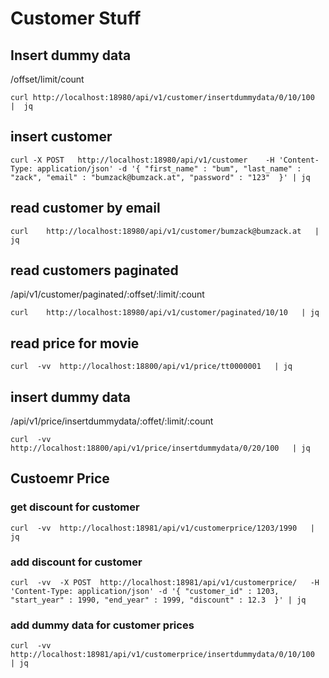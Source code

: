 # Customer Stuff

## Insert dummy data

/offset/limit/count

```
curl http://localhost:18980/api/v1/customer/insertdummydata/0/10/100         |  jq    
``` 

## insert customer

``` 
curl -X POST   http://localhost:18980/api/v1/customer    -H 'Content-Type: application/json' -d '{ "first_name" : "bum", "last_name" : "zack", "email" : "bumzack@bumzack.at", "password" : "123"  }' | jq
``` 

## read customer by email

``` 
curl    http://localhost:18980/api/v1/customer/bumzack@bumzack.at   | jq
``` 

## read customers paginated

/api/v1/customer/paginated/:offset/:limit/:count

``` 
curl    http://localhost:18980/api/v1/customer/paginated/10/10   | jq
``` 

## read price for movie

``` 
curl  -vv  http://localhost:18800/api/v1/price/tt0000001   | jq
``` 

## insert dummy data

/api/v1/price/insertdummydata/:offet/:limit/:count

``` 
curl  -vv  http://localhost:18800/api/v1/price/insertdummydata/0/20/100   | jq
``` 

## Custoemr Price

### get discount for customer

``` 
curl  -vv  http://localhost:18981/api/v1/customerprice/1203/1990   | jq
``` 

### add  discount for customer

``` 
curl  -vv  -X POST  http://localhost:18981/api/v1/customerprice/   -H 'Content-Type: application/json' -d '{ "customer_id" : 1203, "start_year" : 1990, "end_year" : 1999, "discount" : 12.3  }' | jq
``` 

### add  dummy data for customer prices

``` 
curl  -vv    http://localhost:18981/api/v1/customerprice/insertdummydata/0/10/100   | jq
``` 
    




